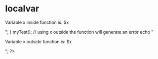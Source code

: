 # localvar
<!DOCTYPE html>
<html>
<body>

<?php
function myTest() {
  $x = 7; // local scope
  echo "<p>Variable x inside function is: $x</p>";
} 
myTest();

// using x outside the function will generate an error
echo "<p>Variable x outside function is: $x</p>";
?>

</body>
</html>
